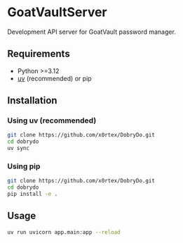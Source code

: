 # GoatVaultServer

Development API server for GoatVault password manager.

## Requirements

- Python >=3.12
- [uv](https://github.com/astral-sh/uv) (recommended) or pip

## Installation

### Using uv (recommended)

```bash
git clone https://github.com/x0rtex/DobryDo.git
cd dobrydo
uv sync
```

### Using pip

```bash
git clone https://github.com/x0rtex/DobryDo.git
cd dobrydo
pip install -e .
```

## Usage

```bash
uv run uvicorn app.main:app --reload
```
